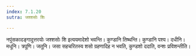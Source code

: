 ```yaml
---
index: 7.1.20
sutra: जश्शसोः शिः

---
```

नपुंसकादङ्गादुत्तरयोः जश्शसोः शि इत्ययमादेशो भवन्ति। कुण्डानि तिष्थन्ति। कुण्डानि पश्य। दधीनि। मधूनि। त्रपूणि। जतूनि। जसा सहचरितस्य शसो ग्रहणादिह न भवति, कुण्डशो ददाति, वन्शः प्रविशन्तीति।